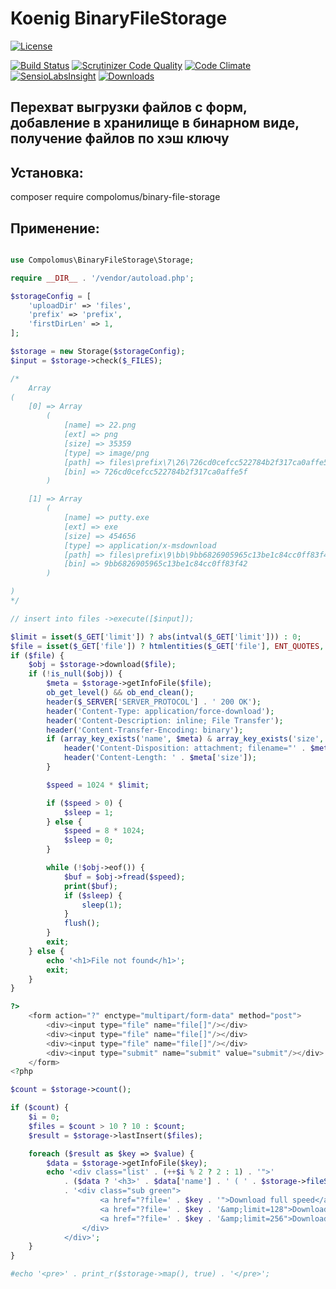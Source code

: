 # Koenig BinaryFileStorage

[![License](https://poser.pugx.org/compolomus/binary-file-storage/license)](https://packagist.org/packages/compolomus/binary-file-storage)

[![Build Status](https://scrutinizer-ci.com/g/Compolomus/BinaryFileStorage/badges/build.png?b=master)](https://scrutinizer-ci.com/g/Compolomus/BinaryFileStorage/build-status/master)
[![Scrutinizer Code Quality](https://scrutinizer-ci.com/g/Compolomus/BinaryFileStorage/badges/quality-score.png?b=master)](https://scrutinizer-ci.com/g/Compolomus/BinaryFileStorage/?branch=master)
[![Code Climate](https://codeclimate.com/github/Compolomus/BinaryFileStorage/badges/gpa.svg)](https://codeclimate.com/github/Compolomus/BinaryFileStorage)
[![SensioLabsInsight](https://insight.sensiolabs.com/projects/2b860c2a-a573-45aa-9e33-d597d5907bc0/mini.png)](https://insight.sensiolabs.com/projects/2b860c2a-a573-45aa-9e33-d597d5907bc0)
[![Downloads](https://poser.pugx.org/compolomus/binary-file-storage/downloads)](https://packagist.org/packages/compolomus/binary-file-storage)

## Перехват выгрузки файлов с форм, добавление в хранилище в бинарном виде, получение файлов по хэш ключу

## Установка:

composer require compolomus/binary-file-storage

## Применение:

```php

use Compolomus\BinaryFileStorage\Storage;

require __DIR__ . '/vendor/autoload.php';

$storageConfig = [
    'uploadDir' => 'files',
    'prefix' => 'prefix',
    'firstDirLen' => 1,
];

$storage = new Storage($storageConfig);
$input = $storage->check($_FILES);

/*
    Array
(
    [0] => Array
        (
            [name] => 22.png
            [ext] => png
            [size] => 35359
            [type] => image/png
            [path] => files\prefix\7\26\726cd0cefcc522784b2f317ca0affe5f
            [bin] => 726cd0cefcc522784b2f317ca0affe5f
        )

    [1] => Array
        (
            [name] => putty.exe
            [ext] => exe
            [size] => 454656
            [type] => application/x-msdownload
            [path] => files\prefix\9\bb\9bb6826905965c13be1c84cc0ff83f42
            [bin] => 9bb6826905965c13be1c84cc0ff83f42
        )

)
*/

// insert into files ->execute([$input]);

$limit = isset($_GET['limit']) ? abs(intval($_GET['limit'])) : 0;
$file = isset($_GET['file']) ? htmlentities($_GET['file'], ENT_QUOTES, 'UTF-8') : false;
if ($file) {
    $obj = $storage->download($file);
    if (!is_null($obj)) {
        $meta = $storage->getInfoFile($file);
        ob_get_level() && ob_end_clean();
        header($_SERVER['SERVER_PROTOCOL'] . ' 200 OK');
        header('Content-Type: application/force-download');
        header('Content-Description: inline; File Transfer');
        header('Content-Transfer-Encoding: binary');
        if (array_key_exists('name', $meta) & array_key_exists('size', $meta)) {
            header('Content-Disposition: attachment; filename="' . $meta['name'] . '";', false);
            header('Content-Length: ' . $meta['size']);
        }

        $speed = 1024 * $limit;

        if ($speed > 0) {
            $sleep = 1;
        } else {
            $speed = 8 * 1024;
            $sleep = 0;
        }

        while (!$obj->eof()) {
            $buf = $obj->fread($speed);
            print($buf);
            if ($sleep) {
                sleep(1);
            }
            flush();
        }
        exit;
    } else {
        echo '<h1>File not found</h1>';
        exit;
    }
}

?>
    <form action="?" enctype="multipart/form-data" method="post">
        <div><input type="file" name="file[]"/></div>
        <div><input type="file" name="file[]"/></div>
        <div><input type="file" name="file[]"/></div>
        <div><input type="submit" name="submit" value="submit"/></div>
    </form>
<?php

$count = $storage->count();

if ($count) {
    $i = 0;
    $files = $count > 10 ? 10 : $count;
    $result = $storage->lastInsert($files);

    foreach ($result as $key => $value) {
        $data = $storage->getInfoFile($key);
        echo '<div class="list' . (++$i % 2 ? 2 : 1) . '">'
            . ($data ? '<h3>' . $data['name'] . ' ( ' . $storage->fileSize($data['size']) . ' )</h3>' : '')
            . '<div class="sub green">
                    <a href="?file=' . $key . '">Download full speed</a> | 
                    <a href="?file=' . $key . '&amp;limit=128">Download 128 kbps</a> | 
                    <a href="?file=' . $key . '&amp;limit=256">Download 256 kbps</a> 
                </div>
            </div>';
    }
}

#echo '<pre>' . print_r($storage->map(), true) . '</pre>';

```
